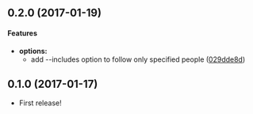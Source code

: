 ## 0.2.0 (2017-01-19)


#### Features

* **options:**
  * add --includes option to follow only specified people ([029dde8d](https://github.com/miyajan/kintone-follow-people/commit/029dde8dcc233f6f8e01e99cce9eb43c46d463e8))


## 0.1.0 (2017-01-17)

* First release!
